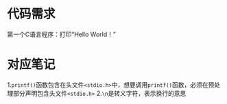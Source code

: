 # 代码需求
第一个C语言程序：打印“Hello World！”

# 对应笔记
1.`printf()`函数包含在头文件`<stdio.h>`中，想要调用`printf()`函数，必须在预处理部分声明包含头文件`<stdio.h>`
2.`\n`是转义字符，表示换行的意思